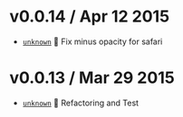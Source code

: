 v0.0.14 / Apr 12 2015
=========================
 * [`unknown`][2] :bug: Fix minus opacity for safari

[2]: https://github.com/59naga/angular-webolor/commit

v0.0.13 / Mar 29 2015
=========================
 * [`unknown`][1] :lipstick: Refactoring and Test

[1]: https://github.com/59naga/angular-webolor/commit

[0]: https://github.com/59naga/angular-webolor/commit
